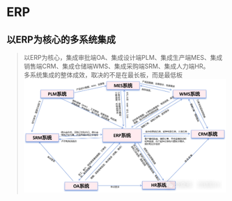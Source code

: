 # ERP

## 以ERP为核心的多系统集成
> 以ERP为核心，集成审批端OA、集成设计端PLM、集成生产端MES、集成销售端CRM、集成仓储端WMS、集成采购端SRM、集成人力端HR。  
> 多系统集成的整体成效，取决的不是在最长板，而是最低板
> ![img.png](img.png)